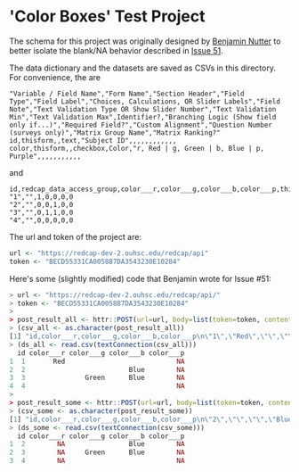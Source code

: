 'Color Boxes' Test Project
=================================

The schema for this project was originally designed by [Benjamin Nutter](https://github.com/nutterb) to better isolate the blank/NA behavior described in [Issue 51](https://github.com/OuhscBbmc/REDCapR/issues/51).

The data dictionary and the datasets are saved as CSVs in this directory.  For convenience, the are

```
"Variable / Field Name","Form Name","Section Header","Field Type","Field Label","Choices, Calculations, OR Slider Labels","Field Note","Text Validation Type OR Show Slider Number","Text Validation Min","Text Validation Max",Identifier?,"Branching Logic (Show field only if...)","Required Field?","Custom Alignment","Question Number (surveys only)","Matrix Group Name","Matrix Ranking?"
id,thisform,,text,"Subject ID",,,,,,,,,,,,
color,thisform,,checkbox,Color,"r, Red | g, Green | b, Blue | p, Purple",,,,,,,,,,,
```

and

```
id,redcap_data_access_group,color___r,color___g,color___b,color___p,thisform_complete
"1","",1,0,0,0,0
"2","",0,0,1,0,0
"3","",0,1,1,0,0
"4","",0,0,0,0,0
```

The url and token of the project are:
```r
url <- "https://redcap-dev-2.ouhsc.edu/redcap/api"
token <- "BECD55331CA005887DA3543230E10284"
```

Here's some (slightly modified) code that Benjamin wrote for Issue #51:
```r
> url <- "https://redcap-dev-2.ouhsc.edu/redcap/api/"
> token <- "BECD55331CA005887DA3543230E10284"
> 
> post_result_all <- httr::POST(url=url, body=list(token=token, content='record', format='csv', rawOrLabel='label', fields='id, color'))
> (csv_all <- as.character(post_result_all))
[1] "id,color___r,color___g,color___b,color___p\n\"1\",\"Red\",\"\",\"\",\"\"\n\"2\",\"\",\"\",\"Blue\",\"\"\n\"3\",\"\",\"Green\",\"Blue\",\"\"\n\"4\",\"\",\"\",\"\",\"\"\n"
> (ds_all <- read.csv(textConnection(csv_all)))
  id color___r color___g color___b color___p
1  1       Red                            NA
2  2                          Blue        NA
3  3               Green      Blue        NA
4  4                                      NA
> 
> post_result_some <- httr::POST(url=url, body=list(token=token, content='record', format='csv', rawOrLabel='label', fields='id, color', records='2,3,4'))
> (csv_some <- as.character(post_result_some))
[1] "id,color___r,color___g,color___b,color___p\n\"2\",\"\",\"\",\"Blue\",\"\"\n\"3\",\"\",\"Green\",\"Blue\",\"\"\n\"4\",\"\",\"\",\"\",\"\"\n"
> (ds_some <- read.csv(textConnection(csv_some)))
  id color___r color___g color___b color___p
1  2        NA                Blue        NA
2  3        NA     Green      Blue        NA
3  4        NA                            NA
```
